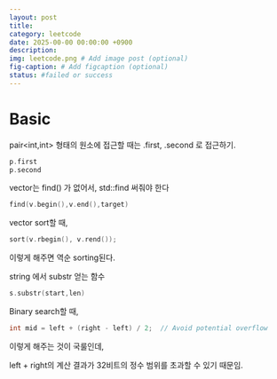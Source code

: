 ```yaml
---
layout: post
title: 
category: leetcode
date: 2025-00-00 00:00:00 +0900
description: 
img: leetcode.png # Add image post (optional)
fig-caption: # Add figcaption (optional)
status: #failed or success
---
```


# Basic 

pair<int,int> 형태의 원소에 접근할 때는 .first, .second 로 접근하기.

```cpp
p.first
p.second
```

vector는 find() 가 없어서, std::find 써줘야 한다 
```cpp
find(v.begin(),v.end(),target) 
````

vector sort할 때, 
```cpp
sort(v.rbegin(), v.rend());
```
이렇게 해주면 역순 sorting된다.

string 에서 substr 얻는 함수 
```cpp
s.substr(start,len)
```


Binary search할 때, 
```cpp
int mid = left + (right - left) / 2;  // Avoid potential overflow
```
이렇게 해주는 것이 국룰인데, 

left + right의 계산 결과가 32비트의 정수 범위를 초과할 수 있기 때문임.


